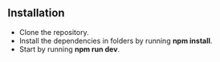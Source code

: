 ## Installation
- Clone the repository.
- Install the dependencies in folders by running **npm install**.
- Start by running **npm run dev**.

